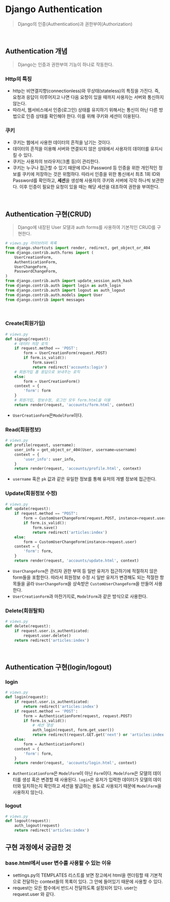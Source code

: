 # Django Authentication

> Django의 인증(Authentication)과 권한부여(Authorization)

<br>

## Authentication 개념

> Django는 인증과 권한부여 기능이 하나로 작동한다.

### Http의 특징

- http는 비연결지향(connectionless)와  무상태(stateless)의 특징을 가진다. 즉, 요청과 응답이 이루어지고 나면 다음 요청이 있을 때까지 사용자는 서버와 통신하지 않는다.
- 따라서, 웹서비스에서 인증(로그인) 상태를 유지하기 위해서는 통신이 아닌 다른 방법으로 인증 상태를 확인해야 한다. 이를 위해 쿠키와 세션이 이용된다.

### 쿠키

- 쿠키는 웹에서 사용한 데이터의 흔적을 남기는 것이다.
- 데이터의 흔적을 이용해 서버와 연결되지 않은 상태에서 사용자의 데이터를 유지시킬 수 있다.
- 쿠키는 사용자의 브라우저(크롬 등)이 관리한다.
- 쿠키는 누구나 접근할 수 있기 때문에 ID나 Password 등 인증을 위한 개인적인 정보를 쿠키에 저장하는 것은 위험하다. 따라서 인증을 위한 통신에서 최초 1회 ID와 Password를 확인하고, **세션**을 생성해 사용자의 쿠키와 서버에 각각 하나씩 보관한다. 이후 인증이 필요한 요청이 있을 때는 해당 세션을 대조하여 권한을 부여한다.

<br>

## Authentication 구현(CRUD)

> Django에 내장된 User 모델과 auth forms를 사용하여 기본적인 CRUD를 구현한다.

```python
# views.py 라이브러리 목록
from django.shortcuts import render, redirect, get_object_or_404
from django.contrib.auth.forms import (
    UserCreationForm, 
    AuthenticationForm, 
    UserChangeForm, 
    PasswordChangeForm,
)
from django.contrib.auth import update_session_auth_hash
from django.contrib.auth import login as auth_login
from django.contrib.auth import logout as auth_logout
from django.contrib.auth.models import User
from django.contrib import messages
```

<br>

### Create(회원가입)

```python
# views.py
def signup(request):
    # 데이터 저장 로직
    if request.method == 'POST':
        form = UserCreationForm(request.POST)
        if form.is_valid():
            form.save()
            return redirect('accounts:login')
    # 회원가입 폼 응답으로 보내주는 로직
    else:
        form = UserCreationForm()
    context = {
        'form': form
    }
    # 회원가입, 정보수정, 로그인 모두 form.html을 이용
    return render(request, 'accounts/form.html', context)
```

- `UserCreationForm`은`ModelForm`이다.

### Read(회원정보)

```python
# views.py
def profile(request, username):
    user_info = get_object_or_404(User, username=username)
    context = {
        'user_info': user_info,
    }
    return render(request, 'accounts/profile.html', context)
```

- `username` 혹은 `pk` 값과 같은 유일한 정보를 통해 유저의 개별 정보에 접근한다. 

### Update(회원정보 수정)

```python
# views.py
def update(request):
    if request.method == "POST":
        form = CustomUserChangeForm(request.POST, instance=request.user)
        if form.is_valid():
            form.save()
            return redirect('articles:index')
    else:
        form = CustomUserChangeForm(instance=request.user)
    context = {
        'form': form,
    }
    return render(request, 'accounts/update.html', context)
```

- `UserChangeForm`은 관리자 권한 부여 등 일반 유저가 접근하기에 적절하지 않은 form들을 포함한다. 따라서 회원정보 수정 시 일반 유저가 변경해도 되는 적절한 항목들을 골라 `UserChangeForm`을 상속받은 `CustomUserChangeForm`을 만들어 사용한다.
- `UserCreationForm`과 마찬가지로, `ModelForm`과 같은 방식으로 사용한다.

### Delete(회원탈퇴)

```python
# views.py
def delete(request):
    if request.user.is_authenticated:
        request.user.delete()
    return redirect('articles:index')
```

<br>

## Authentication 구현(login/logout)

### login

```python
# views.py
def login(request):
    if request.user.is_authenticated:
        return redirect('articles:index')
    if request.method == 'POST':
        form = AuthenticationForm(request, request.POST)
        if form.is_valid():
            # 세션 생성
            auth_login(request, form.get_user())
            return redirect(request.GET.get('next') or 'articles:index')
    else:
        form = AuthenticationForm()
    context = {
        'form': form,
    }
    return render(request, 'accounts/login.html', context)
```

- `AuthenticationForm`은 `ModelForm`이 아닌 `Form`이다. `ModelForm`은 모델의 데이터를 생성 혹은 변경할 때 사용된다. `login`은 유저가 입력한 데이터가 모델의 데이터와 일치하는지 확인하고 세션을 발급하는 용도로 사용되기 때문에 `ModelForm`을 사용하지 않는다.

### logout

```python
# views.py
def logout(request):
    auth_logout(request)
    return redirect('articles:index')
```



## 구현 과정에서 궁금한 것

### base.html에서 user 변수를 사용할 수 있는 이유

- settings.py의 TEMPLATES 리스트를 보면 장고에서 html을 렌더링할 때 기본적으로 전달하는 context들의 목록이 있다. 그 안에 들어있기 때문에 사용할 수 있다.
- request는 모든 함수에서 반드시 전달하도록 설정되어 있다. user는 request.user 와 같다.



